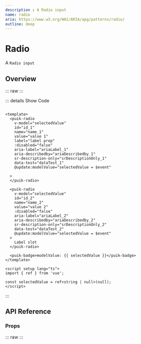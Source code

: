 ```yaml
---
description : A Radio input
name: radio
aria: https://www.w3.org/WAI/ARIA/apg/patterns/radio/
outline: deep
---
```

<script setup>
  import Radio from '@vitepress/components/Radio.vue';
  import DataAttributes from '@vitepress/utilities/DataAttributes.vue';
  import ComponentOverview from '@vitepress/utilities/ComponentOverview.vue';

  const attributes = [
    {
      prop: 'id',
      type: 'string',
      default: 'undefined',
      description: '"id" attribute of the radio input (it is automatically generated if this prop is not present)'
    },
    {
      prop: 'name',
      type: 'string',
      default: 'undefined',
      description: '"name" attribute of the radio input'
    },
    {
      prop: 'label',
      type: 'string',
      default: 'undefined',
      description: 'Label of the radio input'
    },
    {
      prop: 'ariaLabel',
      type: 'string',
      default: 'undefined',
      description: 'Sets the aria-label attribute for accessibility'
    },
    {
      prop: 'ariaDescribedby',
      type: 'string',
      default: 'undefined',
      description: 'Sets the aria-describedby attribute for accessibility (id of element that describes the input)'
    },
    {
      prop: 'srDescriptionOnly',
      type: 'string',
      default: 'undefined',
      description: 'Set a description for screen readers only (the description is contained in an automatically generated hidden span element)'
    },
    {
      prop: 'disabled',
      type: 'boolean',
      default: false,
      description: 'Set if the radio button is disabled'
    },
    {
      prop: 'value',
      type: 'boolean | string | number',
      default: 'undefined',
      description: 'Value of the radio button'
    },
    {
      prop: 'modelValue',
      type: 'boolean | string | number',
      default: 'undefined',
      description: 'v-model of the radio button'
    },
    {
      prop: 'default',
      type: 'string',
      default: 'undefined',
      description: 'Label of the radio button using the slot'
    },
    {
      prop: 'dataTest',
      type: 'string',
      default: 'undefined',
      description: 'Sets the data-test attribute of the input and the label `label-${dataTest}` `input-${dataTest}`'
    }
  ];
</script>

# Radio

A `Radio input`

## Overview

::: raw
<ComponentOverview>
  <radio />
</ComponentOverview>
:::

::: details Show Code

```vue

<template>
  <puik-radio
    v-model="selectedValue"
    id="id_1"
    name="name_1"
    value="value 1"
    label="label prop"
    :disabled="false"
    aria-label="ariaLabel_1"
    aria-describedby="ariaDescribedby_1"
    sr-description-only="srDescriptionOnly_1"
    data-test="dataTest_1"
    @update:modelValue="selectedValue = $event"

  >
  </puik-radio>

  <puik-radio
    v-model="selectedValue"
    id="id_2"
    name="name_2"
    value="value 2"
    :disabled="false"
    aria-label="ariaLabel_2"
    aria-describedby="ariaDescribedby_2"
    sr-description-only="srDescriptionOnly_2"
    data-test="dataTest_2"
    @update:modelValue="selectedValue = $event"
  >
    Label slot
  </puik-radio>

  <puik-badge>modelValue: {{ selectedValue }}</puik-badge>
</template>

<script setup lang="ts">
import { ref } from 'vue';

const selectedValue = ref<string | null>(null);
</script>

```

:::

## API Reference

### Props

::: raw
<DataAttributes :attributes="attributes" />
:::
